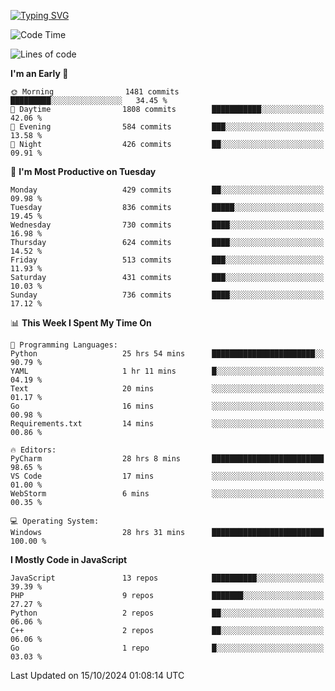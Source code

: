 [![Typing SVG](https://readme-typing-svg.demolab.com?font=Fira+Code&pause=1000&color=F7F7F7&random=false&width=435&lines=Hi+%F0%9F%91%8B%2C+I'm+Rafiu+Sidqi;Junior+Backend+Developer)](https://git.io/typing-svg)
<!--START_SECTION:waka-->
![Code Time](http://img.shields.io/badge/Code%20Time-485%20hrs%2041%20mins-blue)

![Lines of code](https://img.shields.io/badge/From%20Hello%20World%20I%27ve%20Written-2.3%20million%20lines%20of%20code-blue)

**I'm an Early 🐤** 

```text
🌞 Morning                1481 commits        █████████░░░░░░░░░░░░░░░░   34.45 % 
🌆 Daytime                1808 commits        ███████████░░░░░░░░░░░░░░   42.06 % 
🌃 Evening                584 commits         ███░░░░░░░░░░░░░░░░░░░░░░   13.58 % 
🌙 Night                  426 commits         ██░░░░░░░░░░░░░░░░░░░░░░░   09.91 % 
```
📅 **I'm Most Productive on Tuesday** 

```text
Monday                   429 commits         ██░░░░░░░░░░░░░░░░░░░░░░░   09.98 % 
Tuesday                  836 commits         █████░░░░░░░░░░░░░░░░░░░░   19.45 % 
Wednesday                730 commits         ████░░░░░░░░░░░░░░░░░░░░░   16.98 % 
Thursday                 624 commits         ████░░░░░░░░░░░░░░░░░░░░░   14.52 % 
Friday                   513 commits         ███░░░░░░░░░░░░░░░░░░░░░░   11.93 % 
Saturday                 431 commits         ███░░░░░░░░░░░░░░░░░░░░░░   10.03 % 
Sunday                   736 commits         ████░░░░░░░░░░░░░░░░░░░░░   17.12 % 
```


📊 **This Week I Spent My Time On** 

```text
💬 Programming Languages: 
Python                   25 hrs 54 mins      ███████████████████████░░   90.79 % 
YAML                     1 hr 11 mins        █░░░░░░░░░░░░░░░░░░░░░░░░   04.19 % 
Text                     20 mins             ░░░░░░░░░░░░░░░░░░░░░░░░░   01.17 % 
Go                       16 mins             ░░░░░░░░░░░░░░░░░░░░░░░░░   00.98 % 
Requirements.txt         14 mins             ░░░░░░░░░░░░░░░░░░░░░░░░░   00.86 % 

🔥 Editors: 
PyCharm                  28 hrs 8 mins       █████████████████████████   98.65 % 
VS Code                  17 mins             ░░░░░░░░░░░░░░░░░░░░░░░░░   01.00 % 
WebStorm                 6 mins              ░░░░░░░░░░░░░░░░░░░░░░░░░   00.35 % 

💻 Operating System: 
Windows                  28 hrs 31 mins      █████████████████████████   100.00 % 
```

**I Mostly Code in JavaScript** 

```text
JavaScript               13 repos            ██████████░░░░░░░░░░░░░░░   39.39 % 
PHP                      9 repos             ███████░░░░░░░░░░░░░░░░░░   27.27 % 
Python                   2 repos             ██░░░░░░░░░░░░░░░░░░░░░░░   06.06 % 
C++                      2 repos             ██░░░░░░░░░░░░░░░░░░░░░░░   06.06 % 
Go                       1 repo              █░░░░░░░░░░░░░░░░░░░░░░░░   03.03 % 
```




 Last Updated on 15/10/2024 01:08:14 UTC
<!--END_SECTION:waka-->
